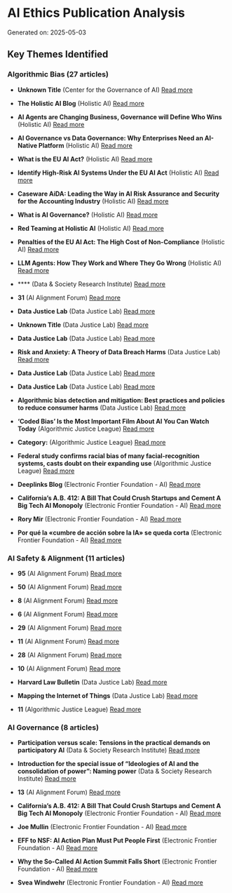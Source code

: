 # AI Ethics Publication Analysis

Generated on: 2025-05-03

## Key Themes Identified

### Algorithmic Bias (27 articles)

- **Unknown Title** (Center for the Governance of AI)
  [Read more](https://www.governance.ai/post/rss.xml)

- **The Holistic AI Blog** (Holistic AI)
  [Read more](https://holisticai.com/blog)

- **AI Agents are Changing Business, Governance will Define Who Wins** (Holistic AI)
  [Read more](https://holisticai.com/blog/ai-agents-governance-business)

- **AI Governance vs Data Governance: Why Enterprises Need an AI-Native Platform** (Holistic AI)
  [Read more](https://holisticai.com/blog/ai-governance-vs-data-governance)

- **What is the EU AI Act?** (Holistic AI)
  [Read more](https://holisticai.com/blog/eu-ai-act)

- **Identify High-Risk AI Systems Under the EU AI Act** (Holistic AI)
  [Read more](https://holisticai.com/blog/identify-high-risk-ai-systems-according-to-eu-ai-act)

- **Caseware AiDA: Leading the Way in AI Risk Assurance and Security for the Accounting Industry** (Holistic AI)
  [Read more](https://holisticai.com/blog/caseware-aida-ai-risk-assurance-security-accounting)

- **What is AI Governance?** (Holistic AI)
  [Read more](https://holisticai.com/blog/ai-governance)

- **Red Teaming at Holistic AI** (Holistic AI)
  [Read more](https://holisticai.com/blog/red-teaming-at-holistic-ai)

- **Penalties of the EU AI Act: The High Cost of Non-Compliance** (Holistic AI)
  [Read more](https://holisticai.com/blog/penalties-of-the-eu-ai-act)

- **LLM Agents: How They Work and Where They Go Wrong** (Holistic AI)
  [Read more](https://holisticai.com/blog/llm-agents-use-cases-risks)

- **** (Data & Society Research Institute)
  [Read more](https://datasociety.us7.list-manage.com/subscribe/post?u=00b33d1beca407762446037f0&id=563299c3ca&f_id=00c3c2e1f0)

- **31** (AI Alignment Forum)
  [Read more](https://www.alignmentforum.org/posts/v7LtZx6Qk5e9s7zj3/what-s-going-on-with-ai-progress-and-trends-as-of-5-2025)

- **Data Justice Lab** (Data Justice Lab)
  [Read more](https://datajusticelab.org/data-harm-record/#_ftn1)

- **Unknown Title** (Data Justice Lab)
  [Read more](https://pdfs.semanticscholar.org/1d17/4f0e3c391368d0f3384a144a6c7487f2a143.pdf)

- **Data Justice Lab** (Data Justice Lab)
  [Read more](https://datajusticelab.org/data-harm-record/#_ftn2)

- **Risk and Anxiety: A Theory of Data Breach Harms** (Data Justice Lab)
  [Read more](https://papers.ssrn.com/sol3/papers.cfm?abstract_id=2885638)

- **Data Justice Lab** (Data Justice Lab)
  [Read more](https://datajusticelab.org/data-harm-record/#_ftn3)

- **Data Justice Lab** (Data Justice Lab)
  [Read more](https://datajusticelab.org/data-harm-record/#_ftn4)

- **Algorithmic bias detection and mitigation: Best practices and policies to reduce consumer harms** (Data Justice Lab)
  [Read more](https://www.brookings.edu/research/algorithmic-bias-detection-and-mitigation-best-practices-and-policies-to-reduce-consumer-harms/)

- **‘Coded Bias’ Is the Most Important Film About AI You Can Watch Today** (Algorithmic Justice League)
  [Read more](https://www.vice.com/en/article/n7v8mx/coded-bias-netflix-documentary-ai-ethics-surveil)

- **Category:** (Algorithmic Justice League)
  [Read more](https://www.sundance.org/blogs/artist-spotlight/when-the-future-is-now--on-understanding-ai-and-being-a-misfit-artist-in-a-family-of-scientists)

- **Federal study confirms racial bias of many facial-recognition systems, casts doubt on their expanding use** (Algorithmic Justice League)
  [Read more](https://www.washingtonpost.com/technology/2019/12/19/federal-study-confirms-racial-bias-many-facial-recognition-systems-casts-doubt-their-expanding-use/)

- **Deeplinks Blog** (Electronic Frontier Foundation - AI)
  [Read more](https://www.eff.org/updates?type=blog)

- **California’s A.B. 412: A Bill That Could Crush Startups and Cement A Big Tech AI Monopoly** (Electronic Frontier Foundation - AI)
  [Read more](https://www.eff.org/deeplinks/2025/03/californias-ab-412-bill-could-crush-startups-and-cement-big-tech-ai-monopoly?language=es)

- **Rory Mir** (Electronic Frontier Foundation - AI)
  [Read more](https://www.eff.org/about/staff/rory-mir)

- **Por qué la «cumbre de acción sobre la IA» se queda corta** (Electronic Frontier Foundation - AI)
  [Read more](https://www.eff.org/deeplinks/2025/02/why-so-called-ai-action-summit-falls-short?language=es)

### AI Safety & Alignment (11 articles)

- **95** (AI Alignment Forum)
  [Read more](https://www.alignmentforum.org/posts/iy2o4nQj9DnQD7Yhj/discussion-with-nate-soares-on-a-key-alignment-difficulty)

- **50** (AI Alignment Forum)
  [Read more](https://www.alignmentforum.org/posts/Yp2vYb4zHXEeoTkJc/welcome-and-faq)

- **8** (AI Alignment Forum)
  [Read more](https://www.alignmentforum.org/posts/m8WKfNxp9eDLRkCk9/interim-research-report-mechanisms-of-awareness)

- **6** (AI Alignment Forum)
  [Read more](https://www.alignmentforum.org/posts/wzCtwYtojMabyEg2L/what-is-inadequate-about-bayesianism-for-ai-alignment)

- **29** (AI Alignment Forum)
  [Read more](https://www.alignmentforum.org/posts/Mf5Hnpi2KcqZdmFDq/how-can-we-solve-diffuse-threats-like-research-sabotage-with)

- **11** (AI Alignment Forum)
  [Read more](https://www.alignmentforum.org/posts/TQbptN7F4ijPnQRLy/video-and-transcript-of-talk-on-automating-alignment)

- **28** (AI Alignment Forum)
  [Read more](https://www.alignmentforum.org/posts/nJcuj4rtuefeTRFHp/can-we-safely-automate-alignment-research)

- **10** (AI Alignment Forum)
  [Read more](https://www.alignmentforum.org/posts/h89L5FMAkEBNsZ3xM/a-single-principle-related-to-many-alignment-subproblems-2)

- **Harvard Law Bulletin** (Data Justice Lab)
  [Read more](https://today.law.harvard.edu/feature/new-age-surveillance/)

- **Mapping the Internet of Things** (Data Justice Lab)
  [Read more](https://cacm.acm.org/magazines/2017/1/211101-mapping-the-internet-of-things/fulltext)

- **11** (Algorithmic Justice League)
  [Read more](https://www.lesswrong.com/posts/iXECTEyC5PQuYM2aJ/ai-safety-bounties)

### AI Governance (8 articles)

- **Participation versus scale: Tensions in the practical demands on participatory AI** (Data & Society Research Institute)
  [Read more](https://firstmonday.org/ojs/index.php/fm/article/view/13642)

- **Introduction for the special issue of “Ideologies of AI and the consolidation of power”: Naming power** (Data & Society Research Institute)
  [Read more](https://firstmonday.org/ojs/index.php/fm/article/view/13643)

- **13** (AI Alignment Forum)
  [Read more](https://www.alignmentforum.org/posts/Ldrss6o3tiKT6NdMm/my-research-process-understanding-and-cultivating-research)

- **California’s A.B. 412: A Bill That Could Crush Startups and Cement A Big Tech AI Monopoly** (Electronic Frontier Foundation - AI)
  [Read more](https://www.eff.org/deeplinks/2025/03/californias-ab-412-bill-could-crush-startups-and-cement-big-tech-ai-monopoly)

- **Joe Mullin** (Electronic Frontier Foundation - AI)
  [Read more](https://www.eff.org/about/staff/joe-mullin)

- **EFF to NSF: AI Action Plan Must Put People First** (Electronic Frontier Foundation - AI)
  [Read more](https://www.eff.org/deeplinks/2025/03/eff-nsf-ai-action-plan-must-put-people-first)

- **Why the So-Called AI Action Summit Falls Short** (Electronic Frontier Foundation - AI)
  [Read more](https://www.eff.org/deeplinks/2025/02/why-so-called-ai-action-summit-falls-short)

- **Svea Windwehr** (Electronic Frontier Foundation - AI)
  [Read more](https://www.eff.org/about/staff/svea-windwehr)

